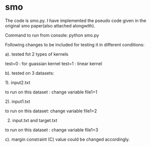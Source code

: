 # smo

The code is smo.py.
I have implemented the pseudo code given in the original smo paper(also attached alongwith).



Command to run from console: python smo.py


Following changes to be included for testing it in different conditions:

a). tested fot 2 types of kernels

test=0  : for guassian kernel
test=1 : linear kernel


b). tested on 3 datasets:

1). input2.txt

to run on this dataset : change variable file1=1

2). input1.txt

to run on this dataset: change variable file1=2

2) input.txt and target.txt

to run on this dataset : change variable file1=3

c). margin constraint (C) value could be changed accordingly.
